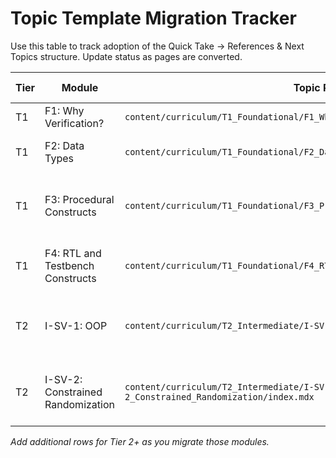 # Topic Template Migration Tracker

Use this table to track adoption of the Quick Take → References & Next Topics structure. Update status as pages are converted.

| Tier | Module | Topic Path | Template Updated? | Notes |
| --- | --- | --- | --- | --- |
| T1 | F1: Why Verification? | `content/curriculum/T1_Foundational/F1_Why_Verification/index.mdx` | ✅ | Converted on 2025-09-17 |
| T1 | F2: Data Types | `content/curriculum/T1_Foundational/F2_Data_Types/index.mdx` | ✅ | Updated with visuals + quiz on 2025-09-17 |
| T1 | F3: Procedural Constructs | `content/curriculum/T1_Foundational/F3_Procedural_Constructs/index.mdx` | ✅ | Updated with animated timeline + expanded narrative on 2025-09-17 |
| T1 | F4: RTL and Testbench Constructs | `content/curriculum/T1_Foundational/F4_RTL_and_Testbench_Constructs/index.mdx` | ✅ | Updated with interface/package visual blueprint on 2025-09-17 |
| T2 | I-SV-1: OOP | `content/curriculum/T2_Intermediate/I-SV-1_OOP/index.mdx` | ✅ | Updated with OOP blueprint and interactive walkthrough on 2025-09-17 |
| T2 | I-SV-2: Constrained Randomization | `content/curriculum/T2_Intermediate/I-SV-2_Constrained_Randomization/index.mdx` | ✅ | Updated with smart stimulus blueprint + explorer on 2025-09-17 |

_Add additional rows for Tier 2+ as you migrate those modules._
